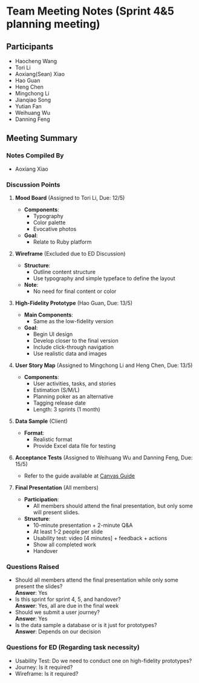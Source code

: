 # Team Meeting Notes (Sprint 4&5 planning meeting)

## Participants
- Haocheng Wang
- Tori Li
- Aoxiang(Sean) Xiao
- Hao Guan
- Heng Chen
- Mingchong Li
- Jianqiao Song
- Yutian Fan
- Weihuang Wu
- Danning Feng


## Meeting Summary

### Notes Compiled By
- Aoxiang Xiao

### Discussion Points

1. **Mood Board** (Assigned to Tori Li, Due: 12/5)
    - **Components**:
      - Typography
      - Color palette
      - Evocative photos
    - **Goal**:
      - Relate to Ruby platform

2. **Wireframe** (Excluded due to ED Discussion)
    - **Structure**:
      - Outline content structure
      - Use typography and simple typeface to define the layout
    - **Note**:
      - No need for final content or color

3. **High-Fidelity Prototype** (Hao Guan, Due: 13/5)
    - **Main Components**:
      - Same as the low-fidelity version
    - **Goal**:
      - Begin UI design
      - Develop closer to the final version
      - Include click-through navigation
      - Use realistic data and images

4. **User Story Map** (Assigned to Mingchong Li and Heng Chen, Due: 13/5)
    - **Components**:
      - User activities, tasks, and stories
      - Estimation (S/M/L)
      - Planning poker as an alternative
      - Tagging release date
      - Length: 3 sprints (1 month)

5. **Data Sample** (Client)
    - **Format**:
      - Realistic format
      - Provide Excel data file for testing

6. **Acceptance Tests** (Assigned to Weihuang Wu and Danning Feng, Due: 15/5)
    - Refer to the guide available at [Canvas Guide](https://canvas.lms.unimelb.edu.au/courses/187087/files/18746269?module_item_id=5674235)

7. **Final Presentation** (All members)
    - **Participation**:
      - All members should attend the final presentation, but only some will present slides.
    - **Structure**:
      - 10-minute presentation + 2-minute Q&A
      - At least 1-2 people per slide
      - Usability test: video [4 minutes] + feedback + actions
      - Show all completed work
      - Handover

### Questions Raised
- Should all members attend the final presentation while only some present the slides?  
  **Answer**: Yes
- Is this sprint for sprint 4, 5, and handover?  
  **Answer**: Yes, all are due in the final week
- Should we submit a user journey?  
  **Answer**: Yes
- Is the data sample a database or is it just for prototypes?  
  **Answer**: Depends on our decision

### Questions for ED (Regarding task necessity)
- Usability Test: Do we need to conduct one on high-fidelity prototypes?
- Journey: Is it required?
- Wireframe: Is it required?
